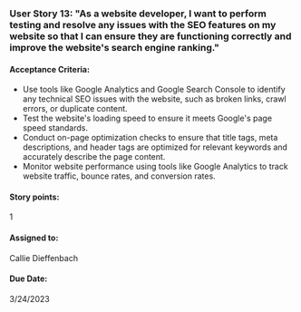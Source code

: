 ### User Story 13: "As a website developer, I want to perform testing and resolve any issues with the SEO features on my website so that I can ensure they are functioning correctly and improve the website's search engine ranking."

#### Acceptance Criteria: 
- Use tools like Google Analytics and Google Search Console to identify any technical SEO issues with the website, such as broken links, crawl errors, or duplicate content.
- Test the website's loading speed to ensure it meets Google's page speed standards.
- Conduct on-page optimization checks to ensure that title tags, meta descriptions, and header tags are optimized for relevant keywords and accurately describe the page content.
- Monitor website performance using tools like Google Analytics to track website traffic, bounce rates, and conversion rates.

#### Story points: 
1 

#### Assigned to: 
Callie Dieffenbach

#### Due Date: 
3/24/2023
